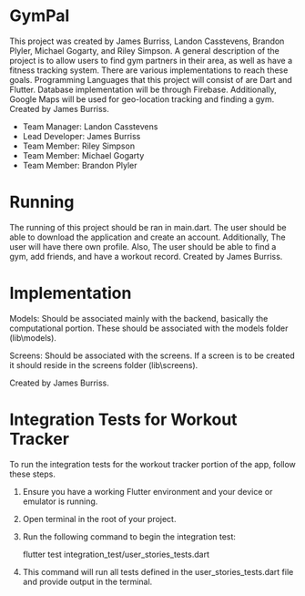 # GymPal

This project was created by James Burriss, Landon Casstevens, Brandon Plyler, Michael Gogarty, and Riley Simpson. A general description of the project is to allow users to find gym partners in their area, as well as have a fitness tracking system. There are various implementations to reach these goals. Programming Languages that this project will consist of are Dart and Flutter. Database implementation will be through Firebase. Additionally, Google Maps will be used for geo-location tracking and finding a gym. Created by James Burriss.

- Team Manager: Landon Casstevens
- Lead Developer: James Burriss
- Team Member: Riley Simpson
- Team Member: Michael Gogarty
- Team Member: Brandon Plyler

# Running

The running of this project should be ran in main.dart. The user should be able to download the application and create an account. Additionally, The user will have there own profile. Also, The user should be able to find a gym, add friends, and have a workout record. Created by James Burriss.

# Implementation
Models:
Should be associated mainly with the backend, basically the computational portion. These should be associated with the models folder (lib\models).

Screens:
Should be associated with the screens. If a screen is to be created it should reside in the screens folder (lib\screens).

Created by James Burriss.

# Integration Tests for Workout Tracker

To run the integration tests for the workout tracker portion of the app, follow these steps. 

1. Ensure you have a working Flutter environment and your device or emulator is running. 
2. Open terminal in the root of your project. 
3. Run the following command to begin the integration test: 
    
    flutter test integration_test/user_stories_tests.dart

4. This command will run all tests defined in the user_stories_tests.dart file and provide output in the terminal. 

